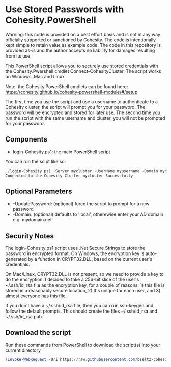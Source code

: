 # Use Stored Passwords with Cohesity.PowerShell

Warning: this code is provided on a best effort basis and is not in any way officially supported or sanctioned by Cohesity. The code is intentionally kept simple to retain value as example code. The code in this repository is provided as-is and the author accepts no liability for damages resulting from its use.

This PowerShell script allows you to securely use stored credentials with the Cohesity.Pwershell cmdlet Connect-CohesityCluster. The script works on Windows, Mac and Linux

Note: the Cohesity.PowerShell cmdlets can be found here: https://cohesity.github.io/cohesity-powershell-module/#/setup

The first time you use the script and use a username to authenticate to a Cohesity cluster, the script will prompt you for your password. The password will be encrypted and stored for later use. The second time you run the script with the same username and cluster, you will not be prompted for your password.

## Components

* login-Cohesity.ps1: the main PowerShell script

You can run the scipt like so:

```powershell
./login-Cohesity.ps1 -Server mycluster -UserName myusername -Domain mydomain.net
Connected to the Cohesity Cluster mycluster Successfully
```

## Optional Parameters

*  -UpdatePassword: (optional) force the script to prompt for a new password
*  -Domain: (optional) defaults to 'local', otherewise enter your AD domain e.g. mydomain.net

## Security Notes

The login-Cohesity.ps1 script uses .Net Secure Strings to store the password in encrypted format. On Windows, the encryption key is auto-generated by a function in CRYPT32.DLL, based on the current user's credentials. 

On Mac/Linux, CRYPT32.DLL is not present, so we need to provide a key to do the encryption. I decided to take a 256-bit slice of the user's ~/.ssh/id_rsa file as the encryption key, for a couple of reasons: 1) this file is stored in a reasonably secure location, 2) It's unique for each user, and 3) almost everyone has this file. 

If you don't have a ~/.ssh/id_rsa file, then you can run ssh-keygen and follow the default prompts. This should create the files ~/.ssh/id_rsa and ~/.ssh/id_rsa.pub

## Download the script

Run these commands from PowerShell to download the script(s) into your current directory

```powershell
(Invoke-WebRequest -Uri https://raw.githubusercontent.com/bseltz-cohesity/scripts/master/Cohesity.PowerShell/login-Cohesity/login-Cohesity.ps1).content | Out-File login-Cohesity.ps1; (Get-Content login-Cohesity.ps1) | Set-Content login-Cohesity.ps1
```
